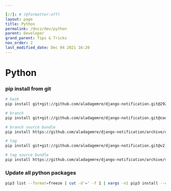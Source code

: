 ```yaml
---

[//]: # (@formatter:off)
layout: page
title: Python
permalink: /docs/dev/python
parent: Developer
grand_parent: Tips & Tricks
nav_order: 2
last_modified_date: Dec 04 2021 16:20
---
```

[//]: # (@formatter:on)

# Python

### pip install from git

```bash
# hash
pip install git+git://github.com/aladagemre/django-notification.git@2927346f4c513a217ac8ad076e494dd1adbf70e1

# branch
pip install git+git://github.com/aladagemre/django-notification.git@cool-feature-branch

# branch source bundle
pip install https://github.com/aladagemre/django-notification/archive/cool-feature-branch.tar.gz

# tag
pip install git+git://github.com/aladagemre/django-notification.git@v2.1.0

# tag source bundle
pip install https://github.com/aladagemre/django-notification/archive/v2.1.0.tar.gz
```

### Update all python packages

```bash
pip3 list --format=freeze | cut -d'=' -f 1 | xargs -n1 pip3 install --upgrade
```
